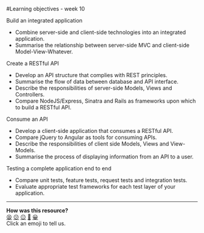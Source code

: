 #Learning objectives - week 10

Build an integrated application
* Combine server-side and client-side technologies into an integrated application.
* Summarise the relationship between server-side MVC and client-side Model-View-Whatever.

Create a RESTful API
* Develop an API structure that complies with REST principles.
* Summarise the flow of data between database and API interface.
* Describe the responsibilities of server-side Models, Views and Controllers.
* Compare NodeJS/Express, Sinatra and Rails as frameworks upon which to build a RESTful API.

Consume an API
* Develop a client-side application that consumes a RESTful API.
* Compare jQuery to Angular as tools for consuming APIs.
* Describe the responsibilities of client side Models, Views and View-Models.
* Summarise the process of displaying information from an API to a user.

Testing a complete application end to end
* Compare unit tests, feature tests, request tests and integration tests.
* Evaluate appropriate test frameworks for each test layer of your application.

<!-- BEGIN GENERATED SECTION DO NOT EDIT -->

---

**How was this resource?**  
[😫](https://airtable.com/shrUJ3t7KLMqVRFKR?prefill_Repository=course&prefill_File=makermix/makermix_learning_objectives.md&prefill_Sentiment=😫) [😕](https://airtable.com/shrUJ3t7KLMqVRFKR?prefill_Repository=course&prefill_File=makermix/makermix_learning_objectives.md&prefill_Sentiment=😕) [😐](https://airtable.com/shrUJ3t7KLMqVRFKR?prefill_Repository=course&prefill_File=makermix/makermix_learning_objectives.md&prefill_Sentiment=😐) [🙂](https://airtable.com/shrUJ3t7KLMqVRFKR?prefill_Repository=course&prefill_File=makermix/makermix_learning_objectives.md&prefill_Sentiment=🙂) [😀](https://airtable.com/shrUJ3t7KLMqVRFKR?prefill_Repository=course&prefill_File=makermix/makermix_learning_objectives.md&prefill_Sentiment=😀)  
Click an emoji to tell us.

<!-- END GENERATED SECTION DO NOT EDIT -->
